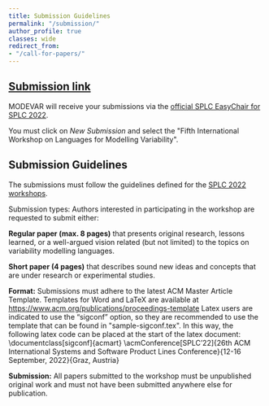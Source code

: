 ```yaml
---
title: Submission Guidelines
permalink: "/submission/"
author_profile: true
classes: wide
redirect_from:
- "/call-for-papers/"
---
```


## [Submission link](https://easychair.org/my/conference?conf=splc2022)

 
MODEVAR will receive your submissions via the [official SPLC EasyChair for SPLC 2022](https://easychair.org/my/conference?conf=splc2022).

You must click on *New Submission* and select the "Fifth International Workshop on Languages for Modelling Variability".



## Submission Guidelines

The submissions must follow the guidelines defined for the [SPLC 2022 workshops](https://2022.splc.net/program/workshops/).

Submission types: Authors interested in participating in the workshop are requested to submit either:

**Regular paper (max. 8 pages)** that presents original research, lessons learned, or a well-argued vision related (but not limited) to the topics on variability modelling languages.

**Short paper (4 pages)** that describes sound new ideas and concepts that are under research or experimental studies.

**Format:** Submissions must adhere to the latest ACM Master Article Template.
Templates for Word and LaTeX are available at https://www.acm.org/publications/proceedings-template
Latex users are indicated to use the “sigconf” option, so they are recommended to use the template that can be found in "sample-sigconf.tex".
In this way, the following latex code can be placed at the start of the latex document:
\documentclass[sigconf]{acmart}
\acmConference[SPLC’22]{26th ACM International Systems and Software Product Lines Conference}{12-16 September, 2022}{Graz, Austria}

**Submission:** All papers submitted to the workshop must be unpublished original work and must not have been submitted anywhere else for publication. 



